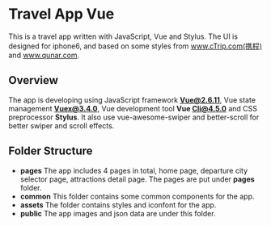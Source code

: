 # Travel App Vue

This is a travel app written with JavaScript, Vue and Stylus. The UI is designed for iphone6, and based on some styles from www.cTrip.com(携程) and www.qunar.com.

## Overview
The app is developing using JavaScript framework **Vue@2.6.11**, Vue state management **Vuex@3.4.0**,  Vue development tool **Vue Cli@4.5.0** and CSS preprocessor **Stylus**. It also use vue-awesome-swiper and better-scroll for better swiper and scroll effects.

## Folder Structure
- **pages** The app includes 4 pages in total, home page, departure city selector page, attractions detail page. The pages are put under **pages** folder.
- **common** This folder contains some common components for the app.
- **assets** The folder contains styles and iconfont for the app.
- **public** The app images and json data are under this folder.







